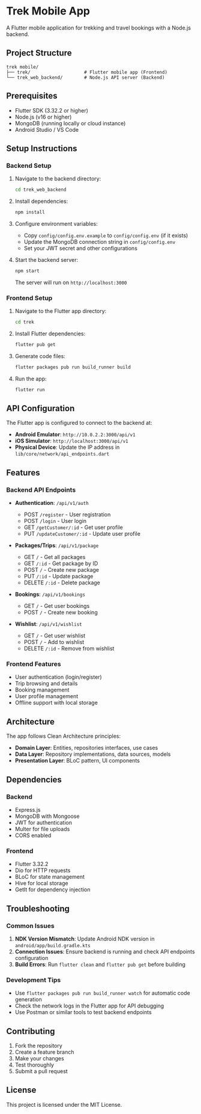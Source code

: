 # Trek Mobile App

A Flutter mobile application for trekking and travel bookings with a Node.js backend.

## Project Structure

```
trek mobile/
├── trek/                    # Flutter mobile app (Frontend)
└── trek_web_backend/        # Node.js API server (Backend)
```

## Prerequisites

- Flutter SDK (3.32.2 or higher)
- Node.js (v16 or higher)
- MongoDB (running locally or cloud instance)
- Android Studio / VS Code

## Setup Instructions

### Backend Setup

1. Navigate to the backend directory:
   ```bash
   cd trek_web_backend
   ```

2. Install dependencies:
   ```bash
   npm install
   ```

3. Configure environment variables:
   - Copy `config/config.env.example` to `config/config.env` (if it exists)
   - Update the MongoDB connection string in `config/config.env`
   - Set your JWT secret and other configurations

4. Start the backend server:
   ```bash
   npm start
   ```
   
   The server will run on `http://localhost:3000`

### Frontend Setup

1. Navigate to the Flutter app directory:
   ```bash
   cd trek
   ```

2. Install Flutter dependencies:
   ```bash
   flutter pub get
   ```

3. Generate code files:
   ```bash
   flutter packages pub run build_runner build
   ```

4. Run the app:
   ```bash
   flutter run
   ```

## API Configuration

The Flutter app is configured to connect to the backend at:
- **Android Emulator**: `http://10.0.2.2:3000/api/v1`
- **iOS Simulator**: `http://localhost:3000/api/v1`
- **Physical Device**: Update the IP address in `lib/core/network/api_endpoints.dart`

## Features

### Backend API Endpoints
- **Authentication**: `/api/v1/auth`
  - POST `/register` - User registration
  - POST `/login` - User login
  - GET `/getCustomer/:id` - Get user profile
  - PUT `/updateCustomer/:id` - Update user profile

- **Packages/Trips**: `/api/v1/package`
  - GET `/` - Get all packages
  - GET `/:id` - Get package by ID
  - POST `/` - Create new package
  - PUT `/:id` - Update package
  - DELETE `/:id` - Delete package

- **Bookings**: `/api/v1/bookings`
  - GET `/` - Get user bookings
  - POST `/` - Create new booking

- **Wishlist**: `/api/v1/wishlist`
  - GET `/` - Get user wishlist
  - POST `/` - Add to wishlist
  - DELETE `/:id` - Remove from wishlist

### Frontend Features
- User authentication (login/register)
- Trip browsing and details
- Booking management
- User profile management
- Offline support with local storage

## Architecture

The app follows Clean Architecture principles:

- **Domain Layer**: Entities, repositories interfaces, use cases
- **Data Layer**: Repository implementations, data sources, models
- **Presentation Layer**: BLoC pattern, UI components

## Dependencies

### Backend
- Express.js
- MongoDB with Mongoose
- JWT for authentication
- Multer for file uploads
- CORS enabled

### Frontend
- Flutter 3.32.2
- Dio for HTTP requests
- BLoC for state management
- Hive for local storage
- GetIt for dependency injection

## Troubleshooting

### Common Issues

1. **NDK Version Mismatch**: Update Android NDK version in `android/app/build.gradle.kts`
2. **Connection Issues**: Ensure backend is running and check API endpoints configuration
3. **Build Errors**: Run `flutter clean` and `flutter pub get` before building

### Development Tips

- Use `flutter packages pub run build_runner watch` for automatic code generation
- Check the network logs in the Flutter app for API debugging
- Use Postman or similar tools to test backend endpoints

## Contributing

1. Fork the repository
2. Create a feature branch
3. Make your changes
4. Test thoroughly
5. Submit a pull request

## License

This project is licensed under the MIT License. 